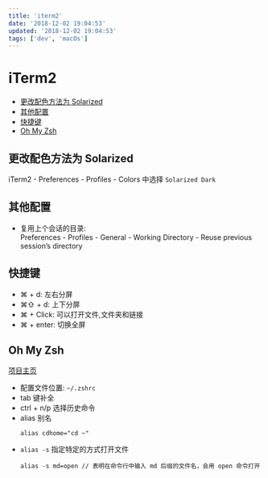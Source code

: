 ```yaml
---
title: 'iterm2'
date: '2018-12-02 19:04:53'
updated: '2018-12-02 19:04:53'
tags: ['dev', 'macOs']
---
```

# iTerm2

<!-- MarkdownTOC -->

- [更改配色方法为 Solarized](#%E6%9B%B4%E6%94%B9%E9%85%8D%E8%89%B2%E6%96%B9%E6%B3%95%E4%B8%BA-solarized)
- [其他配置](#%E5%85%B6%E4%BB%96%E9%85%8D%E7%BD%AE)
- [快捷键](#%E5%BF%AB%E6%8D%B7%E9%94%AE)
- [Oh My Zsh](#oh-my-zsh)

<!-- /MarkdownTOC -->

<a id="%E6%9B%B4%E6%94%B9%E9%85%8D%E8%89%B2%E6%96%B9%E6%B3%95%E4%B8%BA-solarized"></a>
## 更改配色方法为 Solarized
iTerm2 - Preferences - Profiles - Colors 中选择 `Solarized Dark`

<a id="%E5%85%B6%E4%BB%96%E9%85%8D%E7%BD%AE"></a>
## 其他配置
-   复用上个会话的目录:  
    Preferences - Profiles - General - Working Directory - Reuse previous session’s directory

<a id="%E5%BF%AB%E6%8D%B7%E9%94%AE"></a>
## 快捷键
- ⌘ + d: 左右分屏
- ⌘⇧ + d: 上下分屏
- ⌘ + Click: 可以打开文件,文件夹和链接
- ⌘ + enter: 切换全屏

<a id="oh-my-zsh"></a>
## Oh My Zsh

[项目主页](https://github.com/robbyrussell/oh-my-zsh)

-   配置文件位置: `~/.zshrc`
-   tab 键补全
-   ctrl + n/p 选择历史命令
-   alias 别名
    ```
    alias cdhome="cd ~"
    ```
-   `alias -s` 指定特定的方式打开文件
    ```
    alias -s md=open // 表明在命令行中输入 md 后缀的文件名，会用 open 命令打开
    ```
